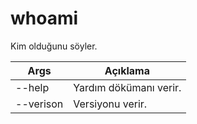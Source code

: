 # whoami
Kim olduğunu söyler.

| Args | Açıklama |
| -------- | -------- |
| --help | Yardım dökümanı verir. |
| --verison | Versiyonu verir. |